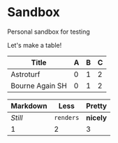 Sandbox
=======

Personal sandbox for testing

Let's make a table!


Title           | A | B | C
--------------- | - | - | -
Astroturf       | 0 | 1 | 2
Bourne Again SH | 0 | 1 | 2



Markdown | Less | Pretty
--- | --- | ---
*Still* | `renders` | **nicely**
1 | 2 | 3
